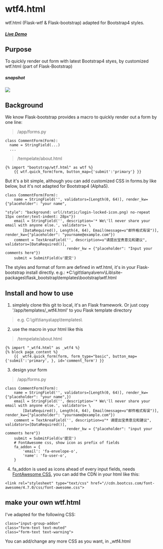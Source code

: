 # wtf4.html
wtf.html (Flask-wtf & Flask-bootstrap) adapted for Bootstrap4 styles. 


##### [Live Demo](http://tianya.heroku.com/about)


## Purpose
To quickly render out form with latest Bootstrap4 styes, by customized wtf.html (part of Flask-Bootstrap)
##### snapshot
![](http://img.blog.csdn.net/20161111105913670?watermark/2/text/aHR0cDovL2Jsb2cuY3Nkbi5uZXQv/font/5a6L5L2T/fontsize/400/fill/I0JBQkFCMA==/dissolve/70/gravity/SouthEast)



## Background
We know Flask-bootstrap provides a macro to quickly render out a form by one line:
> /app/forms.py
```
class CommentForm(Form):
  name = StringField(...)
  ...
```

> /tempelate/about.html
```
{% import "bootstrap/wtf.html" as wtf %}
    {{ wtf.quick_form(form, button_map={'submit':'primary'} }}
```

But it's a bit simple, although you can add customized CSS in forms.by like below, but it's not adapted for Bootstrap4 (Alpha5).
> 
```
class CommentForm(Form):
    name = StringField('', validators=[Length(0, 64)], render_kw={"placeholder": "your name",
                                                                  "style": "background: url(/static/login-locked-icon.png) no-repeat 15px center;text-indent: 28px"})
    email = StringField('', description='* We\'ll never share your email with anyone else.', validators= \
        [DataRequired(), Length(4, 64), Email(message=u"邮件格式有误")], render_kw={"placeholder": "yourname@example.com"})
    comment = TextAreaField('', description=u"请提出宝贵意见和建议", validators=[DataRequired()],
                            render_kw = {"placeholder": "Input your comments here"})
    submit = SubmitField(u'提交')
```

The styles and format of form are defined in wtf.html, it's in your Flask-bootstrap install directly. 
e.g.: *C:\git\tianya\venv\Lib\site-packages\flask_bootstrap\templates\bootstrap\wtf.html

## Install and how to use
1. simplely clone this git to local, it's an Flask framework. Or just copy '/app/templates/_wtf4.html' to you Flask template directory
> e.g. C:\git\tianya\app\templates\

2. use the macro in your html like this
> /tempelate/about.html
```
{% import "_wtf4.html" as _wtf4 %}
{% block page_content %}
    {{ _wtf4.quick_form(form, form_type="basic", button_map={'submit':'primary', }, id='comment_form') }}
```

3. design your form

> /app/forms.py
```
class CommentForm(Form):
    name = StringField('', validators=[Length(0, 64)], render_kw={"placeholder": "your name",})
    email = StringField('', description='* We\'ll never share your email with anyone else.', validators= \
        [DataRequired(), Length(4, 64), Email(message=u"邮件格式有误")], render_kw={"placeholder": "yourname@example.com"})
    comment = TextAreaField('', description=u"* 请提出宝贵意见和建议", validators=[DataRequired()],
                            render_kw = {"placeholder": "input your comments here"})
    submit = SubmitField(u'提交')
    # FontAwesome css, show icon as prefix of fields
    fa_addon = {
        'email': 'fa-envelope-o',
        'name': 'fa-user-o',
    }
```
 
4. fa_addon is used as icons ahead of every input fields, needs [FontAwesome CSS](http://fontawesome.io/examples/), you can add the CDN in your html like this:

```
<link rel="stylesheet" type="text/css" href="//cdn.bootcss.com/font-awesome/4.7.0/css/font-awesome.css">
```

## make your own wtf.html
I've adapted for the following CSS:
```
class="input-group-addon"
class="form-text text-muted"
class="form-text text-warning">
```
You can add/change any more CSS as you want, in _wtf4.html

